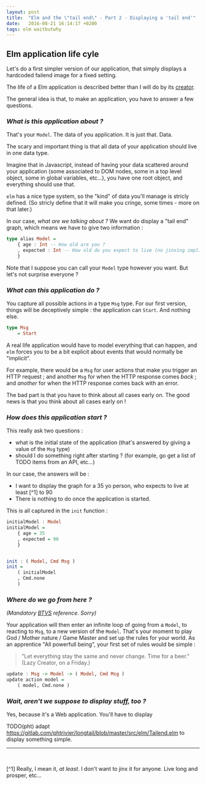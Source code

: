 ```yaml
---
layout: post
title:  "Elm and the \"tail end\" - Part 2 - Displaying a 'tail end'"
date:   2016-08-21 16:14:17 +0200
tags: elm waitbutwhy
---
```

## Elm application life cyle

Let's do a first simpler version of our application, that simply displays a hardcoded failend image for a fixed setting.

The life of a Elm application is described better than I will do by its [creator](https://guide.elm-lang.org/architecture/).

The general idea is that, to make an application, you have to answer a few questions.

### _What is this application about ?_

That's your `Model`. The data of you application. It is just that. Data.

The scary and important thing is that all data of your application should live in
one data type.

Imagine that in Javascript, instead of having your data scattered around your application (some associated to DOM nodes, some in a top level object, some in global variables, etc...), you have one root object, and everything should use that.

`elm` has a nice type system, so the "kind" of data you'll manage is stricly defined.
(So stricly define that it will make you cringe, some times - more on that later.)

In our case, _what are we talking about ?_ We want do display a "tail end" graph, which means we have to give two information :

``` haskell
type alias Model =
    { age : Int -- How old are you ?
    , expected : Int -- How old do you expect to live (no jinxing implied)
    }
```

Note that I suppose you can call your `Model` type however you want. But let's not surprise everyone ?

### _What can this application do ?_

You capture all possible actions in a type `Msg` type. For our first version, things will be deceptively simple : the application can `Start`. And nothing else.

``` haskell
type Msg
    = Start
```

A real life application would have to model everything that can
happen, and `elm` forces you to be a bit explicit about events that
would normally be "implicit".

For example, there would be a `Msg` for user actions that make you
trigger an HTTP request ; and another `Msg` for when the HTTP response
comes *back* ; and *another* for when the HTTP response comes back with
an error.

The bad part is that you have to think about all cases early on.
The good news is that you think about all cases early on !

### _How does this application start ?_

This really ask two questions :

* what is the initial state of the application (that's answered by giving a value of the `Msg` type)
* should I do something right after starting ? (for example, go get a list of TODO items from an API, etc...)

In our case, the answers will be :

* I want to display the graph for a 35 yo person, who expects to live at least [^1] to 90
* There is nothing to do once the application is started.

This is all captured in the `init` function :

``` haskell
initialModel : Model
initialModel =
    { age = 35
    , expected = 90
    }


init : ( Model, Cmd Msg )
init =
    ( initialModel
    , Cmd.none
    )
```

### _Where do we go from here ?_

_(Mandatory [BTVS](https://www.youtube.com/watch?v=7XdAQpq_1Xw) reference. Sorry)_

Your application will then enter an infinite loop of going from a `Model`, to reacting to `Msg`, to a new version of the `Model`.
That's your moment to play God / Mother nature / Game Master and set up the rules for your world.
As an apprentice "All powerfull being", your first set of rules would be simple :

> "Let everything stay the same and never change. Time for a beer." (Lazy Creator, on a Friday.)

``` haskell
update : Msg -> Model -> ( Model, Cmd Msg )
update action model =
    ( model, Cmd.none )
```

### _Wait, aren't we suppose to display stuff, too ?_

Yes, because it's a Web application. You'll have to display

TODO(pht) adapt https://gitlab.com/phtrivier/longtail/blob/master/src/elm/Tailend.elm to
display something simple.

---

<br/>

[^1] Really, I mean it, *at least*. I don't want to jinx it for anyone. Live long and prosper, etc...
